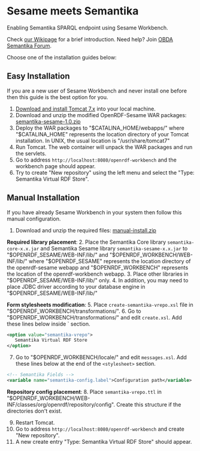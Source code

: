 Sesame meets Semantika
======================

Enabling Semantika SPARQL endpoint using Sesame Workbench.

Check [our Wikipage](https://github.com/obidea/semantika-api/wiki) for a brief introduction.
Need help? Join [OBDA Semantika Forum](https://groups.google.com/forum/#!forum/obda-semantika).

Choose one of the installation guides below:

Easy Installation
-----------------

If you are a new user of Sesame Workbench and never install one before then this guide is the best option for you.

1. [Download and install Tomcat 7.x](http://tomcat.apache.org/download-70.cgi) into your local machine.
2. Download and unzip the modified OpenRDF-Sesame WAR packages:
[semantika-sesame-1.0.zip](https://github.com/obidea/semantika-sesame/releases/download/v1.0/semantika-sesame-1.0.zip)
3. Deploy the WAR packages to "$CATALINA_HOME/webapps/" where "$CATALINA_HOME" represents the location directory of your
Tomcat installation. In UNIX, the usual location is "/usr/share/tomcat7"
4. Run Tomcat. The web container will unpack the WAR packages and run the servlets.
5. Go to address `http://localhost:8080/openrdf-workbench` and the workbench page should appear.
6. Try to create "New repository" using the left menu and select the "Type: Semantika Virtual RDF Store".


Manual Installation
-------------------

If you have already Sesame Workbench in your system then follow this manual configuration.

1. Download and unzip the required files:
[manual-install.zip](https://github.com/obidea/semantika-sesame/releases/download/v1.0/manual-install.zip)

**Required library placement**:
2. Place the Semantika Core library `semantika-core-x.x.jar` and Semantika Sesame library `semantika-sesame-x.x.jar`
to "$OPENRDF_SESAME/WEB-INF/lib/" and "$OPENRDF_WORKBENCH/WEB-INF/lib/" where "$OPENRDF_SESAME" represents the location
directory of the openrdf-sesame webapp and "$OPENRDF_WORKBENCH" represents the location of the openrdf-workbench webapp.
3. Place other libraries in "$OPENRDF_SESAME/WEB-INF/lib/" only.
4. In addition, you may need to place JDBC driver according to your database engine in "$OPENRDF_SESAME/WEB-INF/lib/"

**Form stylesheets modification**:
5. Place `create-semantika-vrepo.xsl` file in "$OPENRDF_WORKBENCH/transformations/".
6. Go to "$OPENRDF_WORKBENCH/transformations/" and edit `create.xsl`. Add these lines below inside `<table class="dataentry">
section.
```xml
<option value="semantika-vrepo">
   Semantika Virtual RDF Store
</option>
```
7. Go to "$OPENRDF_WORKBENCH/locale/" and edit `messages.xsl`. Add these lines below at the end of the `<stylesheet>`
section.
```xml
<!-- Semantika Fields -->
<variable name="semantika-config.label">Configuration path</variable>
```

**Repository config placement**:
8. Place `semantika-vrepo.ttl` in "$OPENRDF_WORKBENCH/WEB-INF/classes/org/openrdf/repository/config".
Create this structure if the directories don't exist.

9. Restart Tomcat.
10. Go to address `http://localhost:8080/openrdf-workbench` and create "New repository".
11. A new create entry "Type: Semantika Virtual RDF Store" should appear.
